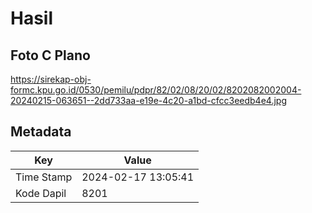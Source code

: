 # Hasil

## Foto C Plano

https://sirekap-obj-formc.kpu.go.id/0530/pemilu/pdpr/82/02/08/20/02/8202082002004-20240215-063651--2dd733aa-e19e-4c20-a1bd-cfcc3eedb4e4.jpg


## Metadata

| Key        | Value               |
| ---------- | ------------------- |
| Time Stamp | 2024-02-17 13:05:41 |
| Kode Dapil | 8201                |



